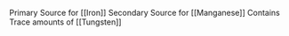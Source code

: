 Primary Source for [[Iron]]
Secondary Source for [[Manganese]]
Contains Trace amounts of [[Tungsten]]